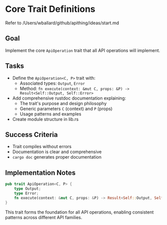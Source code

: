 # Core Trait Definitions

Refer to /Users/wballard/github/apithing/ideas/start.md

## Goal
Implement the core `ApiOperation` trait that all API operations will implement.

## Tasks
- Define the `ApiOperation<C, P>` trait with:
  - Associated types: `Output`, `Error`
  - Method: `fn execute(context: &mut C, props: &P) -> Result<Self::Output, Self::Error>`
- Add comprehensive rustdoc documentation explaining:
  - The trait's purpose and design philosophy
  - Generic parameters `C` (context) and `P` (props)
  - Usage patterns and examples
- Create module structure in lib.rs

## Success Criteria
- Trait compiles without errors
- Documentation is clear and comprehensive
- `cargo doc` generates proper documentation

## Implementation Notes
```rust
pub trait ApiOperation<C, P> {
    type Output;
    type Error;
    fn execute(context: &mut C, props: &P) -> Result<Self::Output, Self::Error>;
}
```

This trait forms the foundation for all API operations, enabling consistent patterns across different API families.